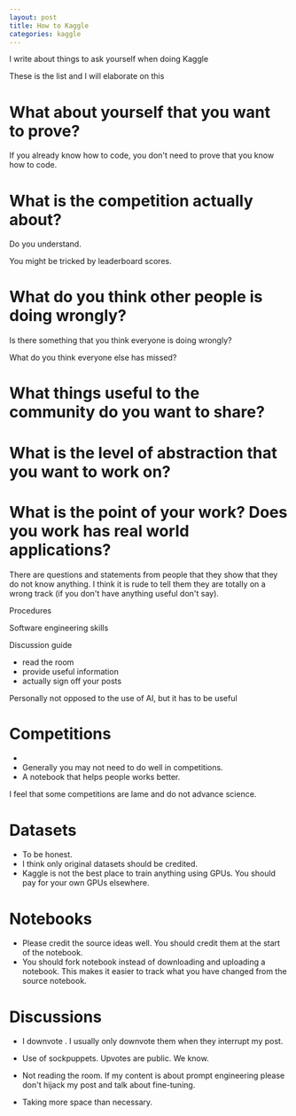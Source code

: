 ```yaml
---
layout: post
title: How to Kaggle
categories: kaggle
---
```

I write about things to ask yourself when doing Kaggle


These is the list and I will elaborate on this

# What about yourself that you want to prove?

If you already know how to code, you don't need to prove that you know how to code.


# What is the competition actually about?

Do you understand.

You might be tricked by leaderboard scores.



# What do you think other people is doing wrongly?

Is there something that you think everyone is doing wrongly?

What do you think everyone else has missed?


# What things useful to the community do you want to share?


# What is the level of abstraction that you want to work on?




# What is the point of your work? Does you work has real world applications?  


There are questions and statements from people that they show that they do not know anything. I think it is rude to tell them they are totally on a wrong track (if you don't have anything useful don't say).

Procedures 

Software engineering skills

Discussion guide
- read the room
- provide useful information
- actually sign off your posts

Personally not opposed to the use of AI, but it has to be useful


# Competitions

- 
- Generally you may not need to do well in competitions.
- A notebook that helps people works better.

I feel that some competitions are lame and do not advance science.


# Datasets

- To be honest. 
- I think only original datasets should be credited.
- Kaggle is not the best place to train anything using GPUs. You should pay for your own GPUs elsewhere.


# Notebooks

- Please credit the source ideas well. You should credit them at the start of the notebook.
- You should fork notebook instead of downloading and uploading a notebook. This makes it easier to track what you have changed from the source notebook.


# Discussions

- I downvote . I usually only downvote them when they interrupt my post.
- Use of sockpuppets. Upvotes are public. We know.

- Not reading the room. If my content is about prompt engineering please don't hijack my post and talk about fine-tuning.
- Taking more space than necessary.
